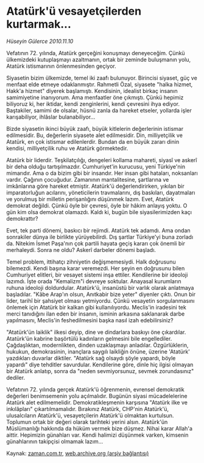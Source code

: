 # Atatürk'ü vesayetçilerden kurtarmak...

*Hüseyin Gülerce 2010.11.10*

<td class="news-spot">
<p>Vefatının 72. yılında, Atatürk gerçeğini konuşmayı deneyeceğim. Çünkü ülkemizdeki kutuplaşmayı azaltmanın, ortak bir zeminde buluşmanın yolu, Atatürk istismarının önlenmesinden geçiyor.</p>
<p><p>Siyasetin bizim ülkemizde, temel iki zaafı bulunuyor. Birincisi siyaset, güç ve menfaat elde etmeye odaklanmıştır. Rahmetli Özal, siyasete "halka hizmet, Hakk'a hizmet" diyerek başlamıştı. Kendisinin, idealist birkaç insanın samimiyetine inanıyorum. Ama menfaatler öne çıkmıştı. Çünkü hepimiz biliyoruz ki, her iktidar, kendi zenginlerini, kendi çevresini ihya ediyor. Baştakiler, samimi de olsalar, hüsnü zanla da hareket etseler, yollarda işler karışabiliyor, ihlâslar bulanabiliyor...
<p>Bizde siyasetin ikinci büyük zaafı, büyük kitlelerin değerlerinin istismar edilmesidir. Bu, değerlerin siyasete alet edilmesidir. Din, milliyetçilik ve Atatürk, en çok istismar edilenlerdir. Bundan da en büyük zararı dinin kendisi, milliyetçilik ruhu ve Atatürk görmektedir.
<p>Atatürk bir liderdir. Teşkilatçılığı, dengeleri kollama mahareti, siyasî ve askerî bir deha olduğu tartışılmazdır. Cumhuriyet'in kurucusu, yeni Türkiye'nin mimarıdır. Ama o da bizim gibi bir insandır. Her insan gibi hataları, noksanları vardır. Çağının çocuğudur. Zamanının mantalitesine, şartlarına ve imkânlarına göre hareket etmiştir. Atatürk'ü değerlendirirken, yıkılan bir imparatorluğun acılarını, yöneticilerin travmalarını, dış baskıları, dayatmaları ve yorulmuş bir milletin perişanlığını düşünmek lazım. Evet, Atatürk demokrat değildi. Çünkü öyle bir çevresi, öyle bir hâkim anlayış yoktu. O gün kim olsa demokrat olamazdı. Kaldı ki, bugün bile siyasilerimizden kaçı demokrattır?
<p>Evet, tek parti dönemi, baskıcı bir rejimdi. Atatürk tek adamdı. Ama ondan sonrakiler dünya ile birlikte yürüyebilirdi. Dış şartlar Türkiye'yi buna zorladı da. Nitekim İsmet Paşa'nın çok partili hayata geçiş kararı çok önemli bir merhaleydi. Sonra ne oldu? Askerî darbeler dönemi başladı.
<p>Temel problem, ittihatçı zihniyetin değişmemesiydi. Halk doğrusunu bilemezdi. Kendi başına karar veremezdi. Her şeyin en doğrusunu bilen Cumhuriyet elitleri, bir vesayet sistemi inşa ettiler. Kendilerine bir ideoloji lazımdı. İşte orada "Kemalizm"i devreye soktular. Anayasal kurumların ruhuna ideoloji doldurdular. Atatürk'ü, insanüstü bir varlık olarak anlatmaya başladılar. "Kâbe Arap'ın olsun, Anıtkabir bize yeter" diyenler çıktı. Onun bir lider, tarihî bir şahsiyet olması yetmiyordu. Çünkü vesayetin sorgulanmasını önlemek için Atatürk bir kalkan gibi kullanılıyordu. Meclis'in iradesini tek merci tanıdığını ilan eden bir insanın, isminin arkasına saklanarak darbe yapılmasını, Meclis'in feshedilmesini başka nasıl izah edebilirsiniz?
<p>"Atatürk'ün laiklik" ilkesi deyip, dine ve dindarlara baskıyı öne çıkardılar. Atatürk'ün kabrine başörtülü kadınların gelmesini bile engellediler. Çağdaşlıktan, modernlikten, dinden uzaklaşmayı anladılar. Özgürlüklerin, hukukun, demokrasinin, inançlara saygılı laikliğin önüne, üzerine 'Atatürk' yazdıkları duvarlar diktiler. "Atatürk sağ olsaydı şöyle yapardı, böyle yapardı" diye tehditler savurdular. Kendilerine göre, dinle hiç ilgisi olmayan bir Atatürk anlatıp, sonra da "neden sevmiyorsunuz, sevmek zorundasınız" dediler.
<p>Vefatının 72. yılında gerçek Atatürk'ü öğrenmenin, evrensel demokratik değerleri benimsemenin yolu açılmalıdır. Bugünün siyasi mücadelelerine Atatürk alet edilmemelidir. Demokratikleşmenin karşısına "Atatürk ilke ve inkılâpları" çıkartılmamalıdır. Bırakınız Atatürk, CHP'nin Atatürk'ü, ulusalcıların Atatürk'ü, vesayetçilerin Atatürk'ü olmaktan kurtulsun. Toplumun ortak bir değeri olarak tarihteki yerini alsın. Atatürk'ün Müslümanlığı hakkında da hüküm vermek bize düşmez. Nihai karar Allah'a aittir. Hepimizin günahları var. Kendi halimizi düşünmek varken, kimsenin günahlarının takipçisi olmamak lazım...</p>
<a href="http://web.archive.org/web/20101130205346/mailto:h.gulerce@zaman.com.tr">
</a></p></p></p></p></p></p></p></td>

Kaynak: [zaman.com.tr](http://zaman.com.tr/yazar.do?yazino=1050951), [web.archive.org (arşiv bağlantısı)](http://web.archive.org/web/20101130205346/http://zaman.com.tr/yazar.do?yazino=1050951)
